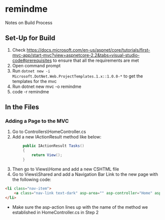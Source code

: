 # remindme
  
Notes on Build Process
  
## Set-Up for Build
  
1. Check https://docs.microsoft.com/en-us/aspnet/core/tutorials/first-mvc-app/start-mvc?view=aspnetcore-2.2&tabs=visual-studio-code#prerequisites to ensure that all the requirements are met
2. Open command prompt
3. Run `dotnet new -i Microsoft.DotNet.Web.ProjectTemplates.1.x::1.0.0-*` to get the templates for the mvc 
4. Run dotnet new mvc -o remindme
5. code -r remindme
  
## In the Files
  
### Adding a Page to the MVC
  
1. Go to Controllers\HomeController.cs
2. Add a new IActionResult method like below:
```csharp
        public IActionResult Tasks()
        {
            return View();
        }
```
3. Then go to Views\Home and add a new CSHTML file
4. Go to Views\Shared and add a Navigation Bar Link to the new page with the following code:
```html
<li class="nav-item">
    <a class="nav-link text-dark" asp-area="" asp-controller="Home" asp-action="Tasks">My Tasks</a>
</li>
```
- Make sure the asp-action lines up with the name of the method we established in HomeController.cs in Step 2
